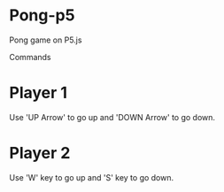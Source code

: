 # Pong-p5
 Pong game on P5.js
 
 Commands
 # Player 1
 Use 'UP Arrow' to go up and 'DOWN Arrow' to go down.
 
 # Player 2
 Use 'W' key to go up and 'S' key to go down.
